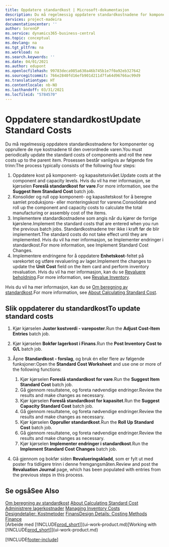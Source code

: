 ```yaml
---
title: Oppdatere standardkost | Microsoft-dokumentasjon
description: Du må regelmessig oppdatere standardkostnadene for komponenter og opprullere de nye kostnadene til den overordnede varen.
services: project-madeira
documentationcenter: ''
author: SorenGP
ms.service: dynamics365-business-central
ms.topic: conceptual
ms.devlang: na
ms.tgt_pltfrm: na
ms.workload: na
ms.search.keywords: ''
ms.date: 04/01/2021
ms.author: edupont
ms.openlocfilehash: 99783deca985a630a46b745b1e7f0a92eb327642
ms.sourcegitcommit: 766e2840fd16efb901d211d7fa64d96766ac99d9
ms.translationtype: HT
ms.contentlocale: nb-NO
ms.lasthandoff: 03/31/2021
ms.locfileid: "5784570"
---
```

# <a name="update-standard-costs"></a><span data-ttu-id="32416-103">Oppdatere standardkost</span><span class="sxs-lookup"><span data-stu-id="32416-103">Update Standard Costs</span></span>
<span data-ttu-id="32416-104">Du må regelmessig oppdatere standardkostnadene for komponenter og opprullere de nye kostnadene til den overordnede varen.</span><span class="sxs-lookup"><span data-stu-id="32416-104">You must periodically update the standard costs of components and roll the new costs up to the parent item.</span></span> <span data-ttu-id="32416-105">Prosessen består vanligvis av følgende fire trinn:</span><span class="sxs-lookup"><span data-stu-id="32416-105">The process typically consists of the following four steps:</span></span>  

1.  <span data-ttu-id="32416-106">Oppdatere kost på komponent- og kapasitetsnivået.</span><span class="sxs-lookup"><span data-stu-id="32416-106">Update costs at the component and capacity levels.</span></span> <span data-ttu-id="32416-107">Hvis du vil ha mer informasjon, se kjørselen **Foreslå standardkost for vare**.</span><span class="sxs-lookup"><span data-stu-id="32416-107">For more information, see the **Suggest Item Standard Cost** batch job.</span></span>  
2.  <span data-ttu-id="32416-108">Konsolider og rull opp komponent- og kapasitetskost for å beregne samlet produksjons- eller monteringskost for varene.</span><span class="sxs-lookup"><span data-stu-id="32416-108">Consolidate and roll up the component and capacity costs to calculate the total manufacturing or assembly cost of the items.</span></span>  
3.  <span data-ttu-id="32416-109">Implementere standardkostnadene som angis når du kjører de forrige kjørslene.</span><span class="sxs-lookup"><span data-stu-id="32416-109">Implement the standard costs that are entered when you run the previous batch jobs.</span></span> <span data-ttu-id="32416-110">Standardkostnadene trer ikke i kraft før de blir implementert.</span><span class="sxs-lookup"><span data-stu-id="32416-110">The standard costs do not take effect until they are implemented.</span></span> <span data-ttu-id="32416-111">Hvis du vil ha mer informasjon, se Implementer endringer i standardkost.</span><span class="sxs-lookup"><span data-stu-id="32416-111">For more information, see Implement Standard Cost Changes.</span></span>  
4.  <span data-ttu-id="32416-112">Implementere endringene for å oppdatere **Enhetskost**-feltet på varekortet og utføre revaluering av lager.</span><span class="sxs-lookup"><span data-stu-id="32416-112">Implement the changes to update the **Unit Cost** field on the item card and perform inventory revaluation.</span></span> <span data-ttu-id="32416-113">Hvis du vil ha mer informasjon, kan du se [Revaluere beholdning](inventory-how-revalue-inventory.md).</span><span class="sxs-lookup"><span data-stu-id="32416-113">For more information, see [Revalue Inventory](inventory-how-revalue-inventory.md).</span></span>  

<span data-ttu-id="32416-114">Hvis du vil ha mer informasjon, kan du se [Om beregning av standardkost](finance-about-calculating-standard-cost.md).</span><span class="sxs-lookup"><span data-stu-id="32416-114">For more information, see [About Calculating Standard Cost](finance-about-calculating-standard-cost.md).</span></span>  
## <a name="to-update-standard-costs"></a><span data-ttu-id="32416-115">Slik oppdaterer du standardkost</span><span class="sxs-lookup"><span data-stu-id="32416-115">To update standard costs</span></span>  
1.  <span data-ttu-id="32416-116">Kjør kjørselen **Juster kostverdi - vareposter**.</span><span class="sxs-lookup"><span data-stu-id="32416-116">Run the **Adjust Cost-Item Entries** batch job.</span></span>  
2.  <span data-ttu-id="32416-117">Kjør kjørselen **Bokfør lagerkost i Finans**.</span><span class="sxs-lookup"><span data-stu-id="32416-117">Run the **Post Inventory Cost to G/L** batch job.</span></span>  
3.  <span data-ttu-id="32416-118">Åpne **Standardkost - forslag**, og bruk én eller flere av følgende funksjoner:</span><span class="sxs-lookup"><span data-stu-id="32416-118">Open the **Standard Cost Worksheet** and use one or more of the following functions:</span></span>  

    1.  <span data-ttu-id="32416-119">Kjør kjørselen **Foreslå standardkost for vare**.</span><span class="sxs-lookup"><span data-stu-id="32416-119">Run the **Suggest Item Standard Cost** batch job.</span></span>  
    2.  <span data-ttu-id="32416-120">Gå gjennom resultatene, og foreta nødvendige endringer.</span><span class="sxs-lookup"><span data-stu-id="32416-120">Review the results and make changes as necessary.</span></span>  
    3.  <span data-ttu-id="32416-121">Kjør kjørselen **Foreslå standardkost for kapasitet**.</span><span class="sxs-lookup"><span data-stu-id="32416-121">Run the **Suggest Capacity Standard Cost** batch job.</span></span>  
    4.  <span data-ttu-id="32416-122">Gå gjennom resultatene, og foreta nødvendige endringer.</span><span class="sxs-lookup"><span data-stu-id="32416-122">Review the results and make changes as necessary.</span></span>
    5. <span data-ttu-id="32416-123">Kjør kjørselen **Oppruller standardkost**.</span><span class="sxs-lookup"><span data-stu-id="32416-123">Run the **Roll Up Standard Cost** batch job.</span></span>
    6.  <span data-ttu-id="32416-124">Gå gjennom resultatene, og foreta nødvendige endringer.</span><span class="sxs-lookup"><span data-stu-id="32416-124">Review the results and make changes as necessary.</span></span>
    7.  <span data-ttu-id="32416-125">Kjør kjørselen **Implementer endringer i standardkost**.</span><span class="sxs-lookup"><span data-stu-id="32416-125">Run the **Implement Standard Cost Changes** batch job.</span></span>  
4.  <span data-ttu-id="32416-126">Gå gjennom og bokfør siden **Revalueringskladd**, som er fylt ut med poster fra tidligere trinn i denne fremgangsmåten.</span><span class="sxs-lookup"><span data-stu-id="32416-126">Review and post the **Revaluation Journal** page, which has been populated with entries from the previous steps in this process.</span></span>  

## <a name="see-also"></a><span data-ttu-id="32416-127">Se også</span><span class="sxs-lookup"><span data-stu-id="32416-127">See Also</span></span>  
 <span data-ttu-id="32416-128">[Om beregning av standardkost](finance-about-calculating-standard-cost.md) </span><span class="sxs-lookup"><span data-stu-id="32416-128">[About Calculating Standard Cost](finance-about-calculating-standard-cost.md) </span></span>  
 <span data-ttu-id="32416-129">[Administrere lagerkostnader](finance-manage-inventory-costs.md) </span><span class="sxs-lookup"><span data-stu-id="32416-129">[Managing Inventory Costs](finance-manage-inventory-costs.md) </span></span>  
 <span data-ttu-id="32416-130">[Designdetaljer: Kostmetoder](design-details-costing-methods.md) [Finans](finance.md)</span><span class="sxs-lookup"><span data-stu-id="32416-130">[Design Details: Costing Methods](design-details-costing-methods.md) [Finance](finance.md)</span></span>  
 <span data-ttu-id="32416-131">[Arbeide med [!INCLUDE[prod_short](includes/prod_short.md)]](ui-work-product.md)</span><span class="sxs-lookup"><span data-stu-id="32416-131">[Working with [!INCLUDE[prod_short](includes/prod_short.md)]](ui-work-product.md)</span></span>  


[!INCLUDE[footer-include](includes/footer-banner.md)]